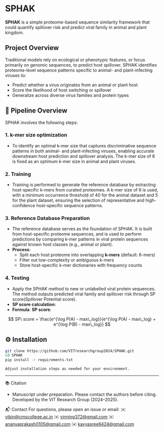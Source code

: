 # SPHAK

**SPHAK** is a simple proteome-based sequence similarity framework that could quantify spillover risk and predict viral family in animal and plant kingdom.

## Project Overview

Traditional models rely on ecological or phenotypic features, or focus primarily on genomic sequences, to predict host spillover. SPHAK identifies proteome-level sequence patterns specific to animal- and plant-infecting viruses to:

- Predict whether a virus originates from an animal or plant host
- Score the likelihood of host switching or spillover
- Generalize across diverse virus families and protein types

## 🔧 Pipeline Overview

SPHAK involves the following steps:

### 1. **k-mer size optimization**
- To identify an optimal k-mer size that captures discriminative sequence patterns in both animal- and plant-infecting viruses, enabling accurate downstream host prediction and spillover analysis. The k-mer size of 6 is fixed as an optimum k-mer size in animal and plant viruses.

### 2. **Training**
- Training is performed to generate the reference database by extracting host-specific k-mers from curated proteomes. A k-mer size of 6 is used, with a minimum occurrence threshold of 40 for the animal dataset and 5 for the plant dataset, ensuring the selection of representative and high-confidence host-specific sequence patterns.

### 3. **Reference Database Preparation**
- The reference database serves as the foundation of SPHAK. It is built from host-specific proteome sequences, and is used to perform predictions by comparing k-mer patterns in viral protein sequences against known host classes (e.g., animal or plant).
- **Process**:
  - Split each host proteome into overlapping **k-mers** (default: 6-mers)
  - Filter out low-complexity or ambiguous k-mers
  - Store host-specific k-mer dictionaries with frequency counts


### 4. **Testing**
- Apply the SPHAK method to new or unlabelled viral protein sequences.
The method outputs predicted viral family and spillover risk through SP score(Spillover Potential score).
- **SP score calculation**: 
- **Formula**:
**SP score**:

$$
SP\ score = \frac{e^{\log P(A) - max\_log}}{e^{\log P(A) - max\_log} + e^{\log P(B) - max\_log}}
$$


## ⚙️ Installation

```bash
git clone https://github.com/VITresearchgroup2024/SPHAK.git
cd SPHAK
pip install -r requirements.txt

Adjust installation steps as needed for your environment.

```
---

📚 Citation

- Manuscript under preparation. Please contact the authors before citing.
Developed by the VIT Research Group (2024–2025).

📬 Contact
For questions, please open an issue or email:
✉️ vibin@cmscollege.ac.in
✉️ vinning372@gmail.com
✉️ ananyaprakash0105@gmail.com
✉️ kavyasree6424@gmail.com

